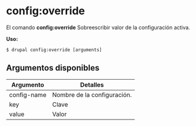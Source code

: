 # config:override
El comando **config:override** Sobreescribir valor de la configuración activa.

**Uso:**
```
$ drupal config:override [arguments] 
```

## Argumentos disponibles
Argumento | Detalles
---------|-------------
config-name | Nombre de la configuración.
key | Clave
value | Valor
